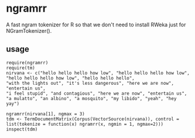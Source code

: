 # ngramrr
A fast ngram tokenizer for R so that we don't need to install RWeka just for NGramTokenizer().

## usage

```{r}
require(ngramrr)
require(tm)
nirvana <- c("hello hello hello how low", "hello hello hello how low",
"hello hello hello how low", "hello hello hello",
"with the lights out", "it's less dangerous", "here we are now", "entertain us",
"i feel stupid", "and contagious", "here we are now", "entertain us",
"a mulatto", "an albino", "a mosquito", "my libido", "yeah", "hey yay")

ngramrr(nirvana[1], ngmax = 3)
tdm <- TermDocumentMatrix(Corpus(VectorSource(nirvana)), control = list(tokenize = function(x) ngramrr(x, ngmin = 1, ngmax=2)))
inspect(tdm)
```
